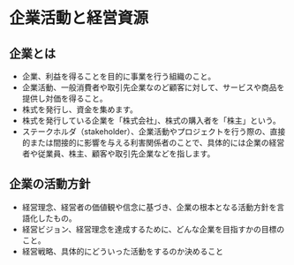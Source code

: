# 企業活動と経営資源
## 企業とは
- 企業、利益を得ることを目的に事業を行う組織のこと。
- 企業活動、一般消費者や取引先企業なのど顧客に対して、サービスや商品を提供し対価を得ること。
- 株式を発行し、資金を集めます。
- 株式を発行している企業を「株式会社」、株式の購入者を「株主」という。
- ステークホルダ（stakeholder）、企業活動やプロジェクトを行う際の、直接的または間接的に影響を与える利害関係者のことで、具体的には企業の経営者や従業員、株主、顧客や取引先企業などを指します。


## 企業の活動方針
- 経営理念、経営者の価値観や信念に基づき、企業の根本となる活動方針を言語化したもの。
- 経営ビジョン、経営理念を達成するために、どんな企業を目指すかの目標のこと。
- 経営戦略、具体的にどういった活動をするのか決めること
 
